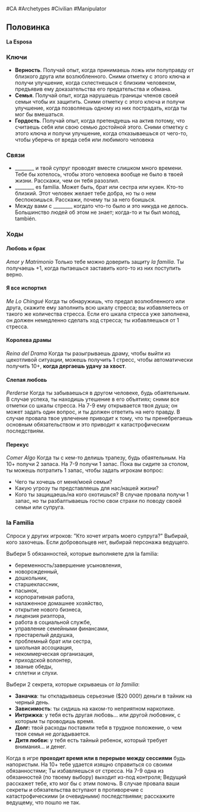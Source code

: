 #CA #Archetypes #Civilian #Manipulator 

## Половинка
**La Esposa**

### Ключи
-  **Верность**. Получай опыт, когда принимаешь ложь или полуправду от близкого друга или возлюбленного. Сними отметку с этого ключа и получи улучшение, когда схлестнешься с близким человеком, предъявив ему доказательства его предательства и обмана. 
-  **Семья**. Получай опыт, когда нарушаешь границы членов своей семьи чтобы их защитить. Сними отметку с этого ключа и получи улучшение, когда позволяешь одному из них пострадать, когда ты мог бы вмешаться. 
-  **Гордость**. Получай опыт, когда претендуешь на актив потому, что считаешь себя или свою семью достойной этого. Сними отметку с этого ключа и получи улучшение, когда отказываешься от чего-то, чтобы уберечь от вреда себя или любимого человека

### Связи
- \_\_\_\_\_\_\_\_ и твой супруг проводят вместе слишком много времени. Тебе бы хотелось, чтобы этого человека вообще не было в твоей жизни. Расскажи, чем он тебя разозлил. 
- \_\_\_\_\_\_\_\_ es familia. Может быть, брат или сестра или кузен. Кто-то близкий. Этот человек желает тебе добра, но ты о нем беспокоишься. Расскажи, почему ты за него боишься. 
- Между вами с \_\_\_\_\_\_\_\_ когдато что-то было и это никуда не делось. Большинство людей об этом не знает; когда-то и ты был молод, también.

### Ходы
#### Любовь и брак
*Amor y Matrimonio*
 Только тебе можно доверить защиту *la familia*. Ты получаешь +1, когда пытаешься заставить кого-то из них поступить верно. 

#### Я все испортил
*Me Lo Chingué*
 Когда ты обнаружишь, что предал возлюбленного или друга, скажите ему заполнить всю шкалу стресса; вы избавляетесь от такого же количества стресса. Если его шкала стресса уже заполнена, он должен немедленно сделать ход стресса; ты избавляешься от 1 стресса. 

#### Королева драмы
*Reina del Drama*
 Когда ты разыгрываешь драму, чтобы выйти из щекотливой ситуации, можешь получить 1 стресс, чтобы автоматически получить 10+, **когда дергаешь удачу за хвост**. 

#### Слепая любовь
*Perderse*
 Когда ты забываешься в другом человеке, будь обаятельным. В случае успеха, ты находишь утешение в его объятиях; сними все отметки со шкалы стресса. На 7-9 ему открывается твоя душа; он может задать один вопрос, и ты должен ответить на него правду. В случае провала твое увлечение приводит к тому, что ты пренебрегаешь основным обязательством и это приводит к катастрофическим последствиям. 

#### Перекус
*Comer Algo*
 Когда ты с кем-то делишь трапезу, будь обаятельным. На 10+ получи 2 запаса. На 7-9 получи 1 запас. Пока вы сидите за столом, ты можешь потратить 1 запас, чтобы задать игрокам вопрос: 
-  Чего ты хочешь от меня/моей семьи? 
-  Какую угрозу ты представляешь для нас/нашей жизни? 
-  Кого ты защищаешь/на кого охотишься? 
В случае провала получи 1 запас, но ты разбалтываешь гостю свои страхи по поводу своей семьи или супруга.


### la Familia
Спроси у других игроков: ”Кто хочет играть моего супруга?" Выбирай, кого захочешь. Если добровольцев нет, выбирай персонажа ведущего. 

Выбери 5 обязанностей, которые выполняете для la familia: 
- беременность/завершение усыновления, 
- новорожденный, 
- дошкольник, 
- старшеклассник, 
- пасынок,
- корпоративная работа, 
- налаженное домашнее хозяйство, 
- открытие нового бизнеса, 
- лицензия риэлтора, 
- работа в социальной службе, 
- управление семейными финансами, 
- престарелый дедушка, 
- проблемный брат или сестра, 
- школьная ассоциация, 
- некоммерческая организация, 
- приходской волонтер, 
- званые обеды,
- сплетни и слухи. 

Выбери 2 секрета, которые скрываешь от *la familia*: 
- **Заначка**: ты откладываешь серьезные ($20 000!) деньги в тайник на черный день. 
- **Зависимость**: ты сидишь на каком-то неприятном наркотике. 
- **Интрижка**: у тебя есть другая любовь... или другой любовник, с которым ты проводишь время. 
- **Долг:** твой расходы поставили тебя в трудное положение, о чем твоя семья не догадывается. 
- **Дитя любви:** у тебя есть тайный ребенок, который требует внимания... и денег. 

Когда в игре **проходит время или в перерыве между сессиями** будь напористым. На 10+ тебе удается изящно справиться со своими обязанностями; Ты избавляешься от стресса. На 7-9 одна из обязанностей (по твоему выбору) выходит из-под контроля; Ведущий расскажет тебе, кто мог бы с этим помочь. В случае провала ваши секреты и обязательства вступают в противоречие с катастрофическими (и очевидными) последствиями; расскажите ведущему, что пошло не так.